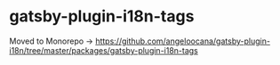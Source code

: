 # gatsby-plugin-i18n-tags

Moved to Monorepo -> https://github.com/angeloocana/gatsby-plugin-i18n/tree/master/packages/gatsby-plugin-i18n-tags
